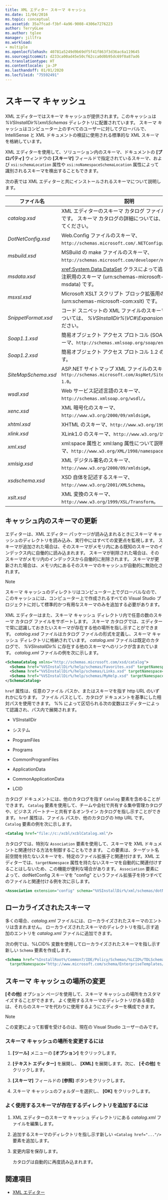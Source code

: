 ```yaml
---
title: XML エディター スキーマ キャッシュ
ms.date: 11/04/2016
ms.topic: conceptual
ms.assetid: 35a7fcad-f3bf-4a96-9008-4306e7276223
author: TerryGLee
ms.author: tglee
manager: jillfra
ms.workload:
- multiple
ms.openlocfilehash: 40781a5249d9b69df5f41f863f3d36ac6a119645
ms.sourcegitcommit: d233ca00ad45e50cf62cca0d0b95dc69f0a87ad6
ms.translationtype: HT
ms.contentlocale: ja-JP
ms.lasthandoff: 01/01/2020
ms.locfileid: "75592491"
---
```

# <a name="schema-cache"></a>スキーマ キャッシュ

XML エディターではスキーマ キャッシュが提供されます。このキャッシュは *%VSInstallDir%\xml\Schemas* ディレクトリに配置されています。 スキーマ キャッシュはコンピューター上のすべてのユーザーに対してグローバルで、IntelliSense と XML ドキュメントの検証に使用される標準的な XML スキーマを格納しています。

XML エディターを使用して、ソリューション内のスキーマ、ドキュメントの **[プロパティ]** ウィンドウの **[スキーマ]** フィールドで指定されているスキーマ、および `xsi:schemaLocation` 属性や `xsi:noNamespaceSchemaLocation` 属性によって識別されるスキーマを検出することもできます。

次の表では XML エディターと共にインストールされるスキーマについて説明します。

| ファイル名 | 説明 |
|-| - |
| *catalog.xsd* | XML エディターのスキーマ カタログ ファイル用のスキーマです。 スキーマ カタログの詳細については、下記を参照してください。 |
| *DotNetConfig.xsd* | Web.Config ファイルのスキーマ、`http://schemas.microsoft.com/.NETConfiguration/v2.0`。 |
| *msbuild.xsd* | MSBuild の make ファイルのスキーマ、`http://schemas.microsoft.com/developer/msbuild/2003`。 |
| *msdata.xsd* | <xref:System.Data.DataSet> クラスによって追加される XSD 注釈用のスキーマ (urn:schemas-microsoft-com:xml-msdata) です。 |
| *msxsl.xsd* | Microsoft XSLT スクリプト ブロック拡張用のスキーマ (urn:schemas-microsoft-com:xslt) です。 |
| *SnippetFormat.xsd* | コード スニペットの XML ファイルのスキーマです。 例については、 *%VSInstallDir%\VC#\Expansions* を参照してください。 |
| *Soap1.1.xsd* | 簡易オブジェクト アクセス プロトコル (SOAP) 1.1 のスキーマ、`http://schemas.xmlsoap.org/soap/envelope/`。 |
| *Soap1.2.xsd* | 簡易オブジェクト アクセス プロトコル 1.2 のスキーマです。 |
| *SiteMapSchema.xsd* | ASP.NET サイトマップ XML ファイルのスキーマ、`http://schemas.microsoft.com/AspNet/SiteMap-File-1.0`。 |
| *wsdl.xsd* | Web サービス記述言語のスキーマ、`http://schemas.xmlsoap.org/wsdl/`。 |
| *xenc.xsd* | XML 暗号化のスキーマ、`http://www.w3.org/2000/09/xmldsig#`。 |
| *xhtml.xsd* | XHTML のスキーマ、`http://www.w3.org/1999/xhtml`。 |
| *xlink.xsd* | XLink1.0 のスキーマ、`http://www.w3.org/1999/xlink`。 |
| *xml.xsd* | xml:space 属性と xml:lang 属性について説明するスキーマ、`http://www.w3.org/XML/1998/namespace`。 |
| *xmlsig.xsd* | XML デジタル署名のスキーマ、`http://www.w3.org/2000/09/xmldsig#`。 |
| *xsdschema.xsd* | XSD 自体を記述するスキーマ、`http://www.w3.org/2001/XMLSchema`。 |
| *xslt.xsd* | XML 変換のスキーマ、`http://www.w3.org/1999/XSL/Transform`。 |

## <a name="update-schemas-in-the-cache"></a>キャッシュ内のスキーマの更新

エディターは、XML エディター パッケージが読み込まれるときにスキーマ キャッシュのディレクトリを読み込み、実行中にはすべての変更点を監視します。 スキーマが追加された場合は、そのスキーマがメモリ内にある既知のスキーマのインデックス内に自働的に読み込まれます。 スキーマが削除された場合は、そのスキーマがメモリ内のインデックスから自働的に削除されます。 スキーマが更新された場合は、メモリ内にあるそのスキーマのキャッシュが自動的に無効化されます。

> [!NOTE]
> スキーマ キャッシュのディレクトリはコンピューター上でグローバルなので、このキャッシュには、コンピューター上で作成されるすべての Visual Studio プロジェクトに対して標準的かつ有用なスキーマのみを追加する必要があります。

XML エディターはまた、スキーマ キャッシュ ディレクトリ内で任意の数のスキーマ カタログ ファイルをサポートします。 スキーマ カタログでは、エディターで常に認識しておきたいスキーマが存在する他の場所を指し示すことができます。 *catalog.xsd* ファイルはカタログ ファイルの形式を定義し、スキーマ キャッシュ ディレクトリに格納されています。 *catalog.xml* ファイルは既定のカタログで、 *%VSInstallDir%* に存在する他のスキーマへのリンクが含まれています。 *catalog.xml* ファイルの例を次に示します。

```xml
<SchemaCatalog xmlns="http://schemas.microsoft.com/xsd/catalog">
  <Schema href="%VSInstallDir%/help/schemas/Favorites.xsd" targetNamespace="urn:Favorites-Schema"/>
  <Schema href="%VSInstallDir%/help/schemas/Links.xsd" targetNamespace="urn:Links-Schema"/>
  <Schema href="%VSInstallDir%/help/schemas/MyHelp.xsd" targetNamespace="urn:VSHelp-Schema"/>
</SchemaCatalog>
```

`href` 属性は、任意のファイル パスか、またはスキーマを指す http URL のいずれかになります。 ファイル パスとして、カタログ ドキュメントを基準にした相対パスを使用できます。 %% によって区切られる次の変数はエディターによって認識され、パス内で展開されます。

- VSInstallDir

- システム

- ProgramFiles

- Programs

- CommonProgramFiles

- ApplicationData

- CommonApplicationData

- LCID

カタログ ドキュメントには、他のカタログを指す `Catalog` 要素を含めることができます。 `Catalog` 要素を使用して、チームや会社で共有する集中管理カタログや、ビジネス パートナーと共有するオンライン カタログを指し示すことができます。 `href` 属性は、ファイル パスか、他のカタログの http URL です。 `Catalog` 要素の例を次に示します。

```xml
<Catalog href="file://c:/xcbl/xcblCatalog.xml"/>
```

カタログでは、特別な `Association` 要素を使用して、スキーマを XML ドキュメントと関連付ける方法を制御することもできます。 この要素は、ターゲット名前空間を持たないスキーマを、特定のファイル拡張子と関連付けます。XML エディターでは、`targetNamespace` 属性を持たないスキーマを自動的に関連付けすることはしないため、この機能が便利な場合があります。 `Association` 要素によって、dotNetConfig スキーマを "config" というファイル拡張子を持つすべてのファイルと関連付ける例を次に示します。

```xml
<Association extension="config" schema="%VSInstallDir%/xml/schemas/dotNetConfig.xsd"/>
```

## <a name="localized-schemas"></a>ローカライズされたスキーマ

多くの場合、*catalog.xml* ファイルには、ローカライズされたスキーマのエントリは含まれません。 ローカライズされたスキーマのディレクトリを指し示す追加のエントリを *catalog.xml* ファイルに追加できます。

次の例では、%LCID% 変数を使用してローカライズされたスキーマを指し示す新しい `Schema` 要素を作成します。

```xml
<Schema href="%InstallRoot%/Common7/IDE/Policy/Schemas/%LCID%/TDLSchema.xsd"
  targetNamespace="http://www.microsoft.com/schema/EnterpriseTemplates/TDLSchema"/>
```

## <a name="change-the-location-of-the-schema-cache"></a>スキーマ キャッシュの場所の変更

**[その他]** オプション ページを使用して、スキーマ キャッシュの場所をカスタマイズすることができます。 よく使用するスキーマのディレクトリがある場合は、それらのスキーマを代わりに使用するようにエディターを構成できます。

> [!NOTE]
> この変更によって影響を受けるのは、現在の Visual Studio ユーザーのみです。

### <a name="to-change-the-schema-cache-location"></a>スキーマ キャッシュの場所を変更するには

1. **[ツール]** メニューの **[オプション]** をクリックします。

2. **[テキスト エディター]** を展開し、 **[XML]** を展開します。次に、 **[その他]** をクリックします。

3. **[スキーマ]** フィールドの **[参照]** ボタンをクリックします。

4. スキーマ キャッシュのフォルダーを選択し、 **[OK]** をクリックします。

### <a name="to-add-another-directory-of-common-schemas"></a>よく使用するスキーマが存在するディレクトリを追加するには

1. XML エディターのスキーマ キャッシュ ディレクトリにある *catalog.xml* ファイルを編集します。

2. 追加するスキーマのディレクトリを指し示す新しい `<Catalog href="..."/>` 要素を追加します。

3. 変更内容を保存します。

   カタログは自動的に再度読み込まれます。

## <a name="see-also"></a>関連項目

- [XML エディター](../xml-tools/xml-editor.md)
